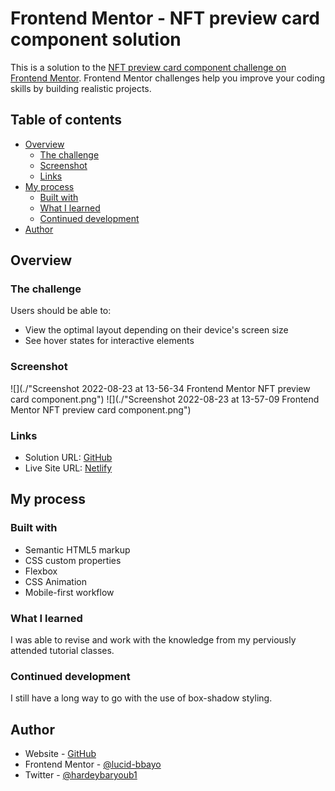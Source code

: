 # Frontend Mentor - NFT preview card component solution

This is a solution to the [NFT preview card component challenge on Frontend Mentor](https://www.frontendmentor.io/challenges/nft-preview-card-component-SbdUL_w0U). Frontend Mentor challenges help you improve your coding skills by building realistic projects. 

## Table of contents

- [Overview](#overview)
  - [The challenge](#the-challenge)
  - [Screenshot](#screenshot)
  - [Links](#links)
- [My process](#my-process)
  - [Built with](#built-with)
  - [What I learned](#what-i-learned)
  - [Continued development](#continued-development)
- [Author](#author)

## Overview

### The challenge

Users should be able to:

- View the optimal layout depending on their device's screen size
- See hover states for interactive elements

### Screenshot

![](./"Screenshot 2022-08-23 at 13-56-34 Frontend Mentor NFT preview card component.png")
![](./"Screenshot 2022-08-23 at 13-57-09 Frontend Mentor NFT preview card component.png")

### Links

- Solution URL: [GitHub](https://www.github.com/lucid-bbayo/nft-preview-card)
- Live Site URL: [Netlify](https://lucidnftcard.netlify.com)

## My process

### Built with

- Semantic HTML5 markup
- CSS custom properties
- Flexbox
- CSS Animation
- Mobile-first workflow

### What I learned

I was able to revise and work with the knowledge from my perviously attended tutorial classes.

### Continued development

I still have a long way to go with the use of box-shadow styling.

## Author

- Website - [GitHub](https://www.github.com/lucid-bbayo)
- Frontend Mentor - [@lucid-bbayo](https://www.frontendmentor.io/profile/lucid-bbayo)
- Twitter - [@hardeybaryoub1](https://www.twitter.com/hardeybaryourb1)

